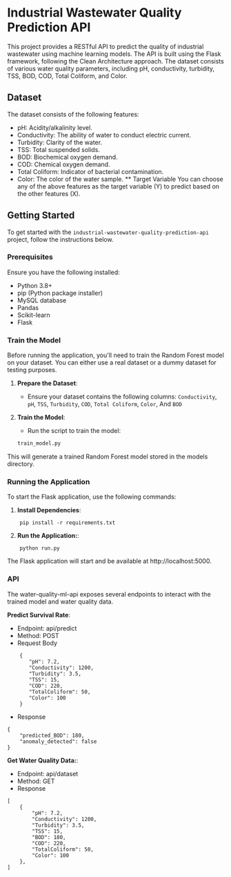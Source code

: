 # Industrial Wastewater Quality Prediction API
This project provides a RESTful API to predict the quality of industrial wastewater using machine learning models. The API is built using the Flask framework, following the Clean Architecture approach. The dataset consists of various water quality parameters, including pH, conductivity, turbidity, TSS, BOD, COD, Total Coliform, and Color.

## Dataset
The dataset consists of the following features:

- pH: Acidity/alkalinity level.
- Conductivity: The ability of water to conduct electric current.
- Turbidity: Clarity of the water.
- TSS: Total suspended solids.
- BOD: Biochemical oxygen demand.
- COD: Chemical oxygen demand.
- Total Coliform: Indicator of bacterial contamination.
- Color: The color of the water sample.
** Target Variable
You can choose any of the above features as the target variable (Y) to predict based on the other features (X).

## Getting Started

To get started with the `industrial-wastewater-quality-prediction-api` project, follow the instructions below.

### Prerequisites

Ensure you have the following installed:

- Python 3.8+
- pip (Python package installer)
- MySQL database
- Pandas
- Scikit-learn
- Flask

### Train the Model

Before running the application, you'll need to train the Random Forest model on your dataset. You can either use a real dataset or a dummy dataset for testing purposes.

1. **Prepare the Dataset**:

   - Ensure your dataset contains the following columns: `Conductivity`, `pH`, `TSS`, `Turbidity`, `COD`, `Total Coliform`, `Color`, And `BOD`

2. **Train the Model**:
   - Run the script to train the model:
   ```bash
   train_model.py
   ```

This will generate a trained Random Forest model stored in the models directory.

### Running the Application

To start the Flask application, use the following commands:

1. **Install Dependencies**:

```
    pip install -r requirements.txt
```

2. **Run the Application:**:

```
    python run.py
```

The Flask application will start and be available at http://localhost:5000.

### API

The water-quality-ml-api exposes several endpoints to interact with the trained model and water quality data.

**Predict Survival Rate**:

- Endpoint: api/predict
- Method: POST
- Request Body

```
    {
       "pH": 7.2,
       "Conductivity": 1200,
       "Turbidity": 3.5,
       "TSS": 15,
       "COD": 220,
       "TotalColiform": 50,
       "Color": 100
    }
```

- Response

```
{
    "predicted_BOD": 180,
    "anomaly_detected": false
}
```

**Get Water Quality Data:**:

- Endpoint: api/dataset
- Method: GET
- Response

```
[
    {
        "pH": 7.2,
        "Conductivity": 1200,
        "Turbidity": 3.5,
        "TSS": 15,
        "BOD": 180,
        "COD": 220,
        "TotalColiform": 50,
        "Color": 100
    },
]
```
